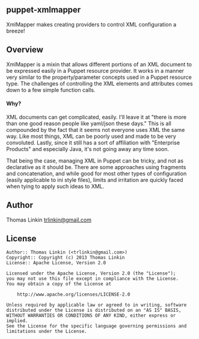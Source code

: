puppet-xmlmapper
----------------

XmlMapper makes creating providers to control XML configuration a breeze!

## Overview

XmlMapper is a mixin that allows different portions of an XML document to be expressed easily in a Puppet resource 
provider. It works in a manner very similar to the property/parameter concepts used in a Puppet resource type. The challenges
of controlling the XML elements and attributes comes down to a few simple function calls.

#### Why?
XML documents can get complicated, easily. I'll leave it at "there is more than one good reason people like yaml/json these
days." This is all compounded by the fact that it seems not everyone uses XML the same way. Like most things, XML can be poorly
used and made to be very convoluted. Lastly, since it still has a sort of affiliation with "Enterprise Products" and
especially Java, it's not going away any time soon.

That being the case, managing XML in Puppet can be tricky, and not as declarative as it should be. There are some
approaches using fragments and concatenation, and while good for most other types of configuration (easily applicable to ini
style files), limits and irritation are quickly faced when tying to apply such ideas to XML.


Author
------

Thomas Linkin <trlinkin@gmail.com>

License
-------

    Author:: Thomas Linkin (<trlinkin@gmail.com>)
    Copyright:: Copyright (c) 2013 Thomas Linkin
    License:: Apache License, Version 2.0

    Licensed under the Apache License, Version 2.0 (the "License");
    you may not use this file except in compliance with the License.
    You may obtain a copy of the License at

        http://www.apache.org/licenses/LICENSE-2.0

    Unless required by applicable law or agreed to in writing, software
    distributed under the License is distributed on an "AS IS" BASIS,
    WITHOUT WARRANTIES OR CONDITIONS OF ANY KIND, either express or implied.
    See the License for the specific language governing permissions and
    limitations under the License.
